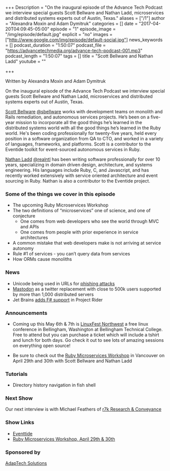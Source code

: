 +++
Description = "On the inaugural episode of the Advance Tech Podcast we interview special guests Scott Bellware and Nathan Ladd, microservices and distributed systems experts out of Austin, Texas."
aliases = ["/1"]
author = "Alexandra Moxin and Adam Dymitruk"
categories = []
date = "2017-04-20T04:09:45-05:00"
episode = "1"
episode_image = "/img/episode/default.jpg"
explicit = "no"
images = ["http://www.google.com/img/episode/default-social.jpg"]
news_keywords = []
podcast_duration = "1:50:07"
podcast_file = "https://advancetechmedia.org/advance-tech-podcast-001.mp3"
podcast_length = "1:50:07"
tags = []
title = "Scott Bellware and Nathan Ladd"
youtube = ""

+++

Written by Alexandra Moxin and Adam Dymitruk

On the inaugural episode of the Advance Tech Podcast we interview special guests Scott Bellware and Nathan Ladd, microservices and distributed systems experts out of Austin, Texas.

[Scott Bellware](https://www.linkedin.com/in/scottbellware/) [@sbellware](https://twitter.com/sbellware) works with development teams on monolith and Rails remediation, and autonomous services projects. He’s been on a five-year mission to incorporate all the good things he’s learned in the distributed systems world with all the good things he’s learned in the Ruby world. He's been coding professionally for twenty-five years, held every position in a software organization from QA to CTO, and worked in a variety of languages, frameworks, and platforms. Scott is a contributor to the Eventide toolkit for event-sourced autonomous services in Ruby.

[Nathan Ladd](https://www.linkedin.com/in/nathan-ladd-76440b21/) [@realntl](https://twitter.com/realntl) has been writing software professionally for over 10 years, specializing in domain driven design, architecture, and systems engineering. His languages include Ruby, C, and Javascript, and has recently worked extensively with service oriented architecture and event sourcing in Ruby. Nathan is also a contributor to the Eventide project.

### Some of the things we cover in this episode

* The upcoming Ruby Microservices Workshop
* The two definitions of “microservices” one of science, and one of conjecture
    * One comes from web developers who see the world through MVC and APIs
    * One comes from people with prior experience in service architectures
* A common mistake that web developers make is not arriving at service autonomy
* Rule #1 of services - you can’t query data from services
* How ORMs cause monoliths

### News

* Unicode being used in URLs for [phishing attacks](https://www.wordfence.com/blog/2017/04/chrome-firefox-unicode-phishing/)
* [Mastodon](https://instances.mastodon.xyz/list) as a twitter replacement with close to 500k users supported by more than 1,000 distributed servers
* Jet Brains [adds F# support](https://twitter.com/JetBrainsRider/status/854694183852003328) in Project Rider

### Announcements

* Coming up this May 6th & 7th is [LinuxFest Northwest](https://www.linuxfestnorthwest.org/2017) a free linux conference in Bellingham, Washington at Bellingham Technical College. Free to attend but you can purchase a ticket which will include a tshirt and lunch for both days. Go check it out to see lots of amazing sessions on everything open source!

* Be sure to check out the [Ruby Microservices Workshop](https://www.eventbrite.com/e/ruby-microservices-workshop-vancouver-tickets-32550250676) in Vancouver on April 29th and 30th with Scott Bellware and Nathan Ladd

### Tutorials

* Directory history navigation in fish shell

### Next Show

Our next interview is with Michael Feathers of [r7k Research & Conveyance](https://www.r7krecon.com/)

### Show Links

* [Eventtide](http://eventide-project.org/)
* [Ruby Microservices Workshop, April 29th & 30th](https://www.eventbrite.com/e/ruby-microservices-workshop-vancouver-tickets-32550250676)

### Sponsored by

[AdapTech Solutions](https://adaptechsolutions.net/)